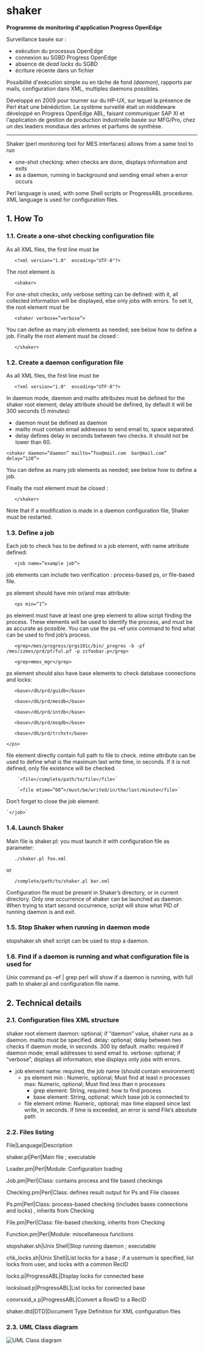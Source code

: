 # shaker
**Programme de monitoring d'application Progress OpenEdge**

Surveillance basée sur :
* exécution du processus OpenEdge
* connexion au SGBD Progress OpenEdge
* absence de *dead locks* du SGBD
* écriture récente dans un fichier

Possibilité d'exécution simple ou en tâche de fond *(daemon)*, rapports par mails, configuration dans XML, multiples daemons possibles.

Développé en 2009 pour tourner sur du HP-UX, sur lequel la présence de Perl était une bénédiction.
Le système surveillé était un middleware développé en Progress OpenEdge ABL, faisant communiquer SAP XI et l'application de gestion de production industrielle basée sur MFG/Pro, chez un des leaders mondiaux des arômes et parfums de synthèse.



---

Shaker (perl monitoring tool for MES interfaces) allows from a same tool to run
* one-shot checking: when checks are done, displays information and exits
* as a daemon, running in background and sending email when a error occurs

Perl language is used, with some Shell scripts or ProgressABL procedures. XML language is used for configuration files.

## 1.   How To
### 1.1.	Create a one-shot checking configuration file
As all XML files, the first line must be

`	<?xml version="1.0"  encoding="UTF-8"?>`

The root element is 

`	<shaker>`

For one-shot checks, only verbose setting can be defined: with it, all collected information will be displayed, else only jobs with errors. To set it, the root element must be

`	<shaker verbose=”verbose”>`

You can define as many job elements as needed; see below how to define a job.
Finally the root element must be closed :

`	</shaker>`


### 1.2.	Create a daemon configuration file
As all XML files, the first line must be

`	<?xml version="1.0"  encoding="UTF-8"?>`

In daemon mode, daemon and mailto attributes must be defined for the shaker root element; delay attribute should be defined, by default it will be 300 seconds (5 minutes):
* daemon must be defined as daemon
* mailto must contain email addresses to send email to, space separated.
* delay defines delay in seconds between two checks. It should not be lower than 60.

`<shaker daemon=”daemon” mailto=”foo@mail.com  bar@mail.com” delay=”120”>`

You can define as many job elements as needed; see below how to define a job.

Finally the root element must be closed :

`	</shaker>`

Note that if a modification is made in a daemon configuration file, Shaker must be restarted.

### 1.3.	Define a job
Each job to check has to be defined in a job element, with name attribute defined:

`	<job name=”example job”>`

job elements can include two verification : process-based ps, or file-based file.

ps element should have min or/and max attribute:

`	<ps min=”1”>`

ps element must have at least one grep element to allow script finding the process. These elements will be used to identify the process, and must be as accurate as possible. You can use the ps –ef unix command to find what can be used to find job’s process.

`	<grep>/mes/progress/prgs101c/bin/_progres -b -pf 			/mes/zzmes/prd/pf/ful.pf -p zzfoobar.p</grep>`

`	<grep>mmes_mgr</grep>`

ps element should also have base elements to check database connections and locks:

`	<base>/db/prd/guidb</base>`

`	<base>/db/prd/mesdb</base>`

`	<base>/db/prd/intdb</base>`

`	<base>/db/prd/msqdb</base>`

`	<base>/db/prd/trchst</base>`

`</ps>`

file element directly contain full path to file to check. mtime attribute can be used to define what is the maximum last write time, in seconds. If it is not defined, only file existence will be checked.

		`<file>/complete/path/to/file</file>`

		`<file mtime=”60”>/must/be/writed/in/the/last/minute</file>`

Don’t forget to close the job element:

	`</job>`



### 1.4.	Launch Shaker
Main file is shaker.pl: you must launch it with configuration file as parameter:

`	./shaker.pl foo.xml`

or

`	/complete/path/to/shaker.pl bar.xml`

Configuration file must be present in Shaker’s directory, or in current directory.
Only one occurrence of shaker can be launched as daemon. When trying to start second occurrence, script will show what PID of running daemon is and exit.


### 1.5.	Stop Shaker when running in daemon mode
stopshaker.sh shell script can be used to stop a daemon.


### 1.6.	Find if a daemon is running and what configuration file is used for
Unix command ps –ef | grep perl will show if a daemon is running, with full path to shaker.pl and configuration file name.


## 2.	Technical details
### 2.1.	Configuration files XML structure
shaker root element
  daemon: optional; if “daemon” value, shaker runs as a daemon. mailto must be specified.
  delay: optional; delay between two checks if daemon mode, in seconds. 300 by default.
  mailto: required if daemon mode; email addresses to send email to.
  verbose: optional; if “verbose”, displays all information; else displays only jobs with errors.
  - job element
    name: required, the job name (should contain environment)
    - ps element
      min : Numeric, optional; Must find at least n processes
      max: Numeric, optional; Must find less than n processes
      - grep element: String, required: how to find process
      - base element: String, optional: which base job is connected to
    - file element
      mtime: Numeric, optional; max time elapsed since last write, in seconds. If time is exceeded, an error is send
        File’s absolute path

### 2.2.	Files listing

File|Language|Description

shaker.pl|Perl|Main file ; executable

Loader.pm|Perl|Module: Configuration loading

Job.pm|Perl|Class: contains process and file based checkings

Checking.pm|Perl|Class: defines result output for Ps and File classes

Ps.pm|Perl|Class: process-based checking (includes bases connections and locks) , inherits from Checking

File.pm|Perl|Class: file-based checking, inherits from Checking

Function.pm|Perl|Module: miscellaneous functions

stopshaker.sh|Unix Shell|Stop running daemon ; executable

chk_locks.sh|Unix Shell|List locks for a base ; if a usernum is specified, list locks from user, and locks with a common RecID

locks.p|ProgressABL|Display locks for connected base

locksload.p|ProgressABL|List locks for connected base

convrxxid_x.p|ProgressABL|Convert a RowID to a RecID

shaker.dtd|DTD|Document Type Definition for XML configuration files

### 2.3. UML Class diagram
![UML Class diagram](UMLShaker.jpg)